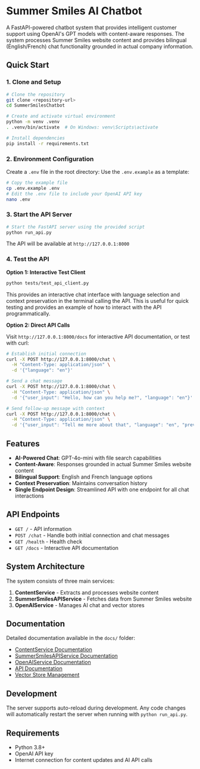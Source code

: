 # Summer Smiles AI Chatbot

A FastAPI-powered chatbot system that provides intelligent customer support using OpenAI's GPT models with content-aware responses. The system processes Summer Smiles website content and provides bilingual (English/French) chat functionality grounded in actual company information.

## Quick Start

### 1. Clone and Setup

```bash
# Clone the repository
git clone <repository-url>
cd SummerSmilesChatbot

# Create and activate virtual environment
python -m venv .venv
. .venv/bin/activate  # On Windows: venv\Scripts\activate

# Install dependencies
pip install -r requirements.txt
```

### 2. Environment Configuration

Create a `.env` file in the root directory:
Use the `.env.example` as a template:

```bash
# Copy the example file
cp .env.example .env
# Edit the .env file to include your OpenAI API key
nano .env
```

### 3. Start the API Server

```bash
# Start the FastAPI server using the provided script
python run_api.py
```

The API will be available at `http://127.0.0.1:8000`

### 4. Test the API

**Option 1: Interactive Test Client**

```bash
python tests/test_api_client.py
```

This provides an interactive chat interface with language selection and context preservation in the terminal calling the API.
This is useful for quick testing and provides an example of how to interact with the API programmatically.

**Option 2: Direct API Calls**

Visit `http://127.0.0.1:8000/docs` for interactive API documentation, or test with curl:

```bash
# Establish initial connection
curl -X POST http://127.0.0.1:8000/chat \
  -H "Content-Type: application/json" \
  -d '{"language": "en"}'

# Send a chat message
curl -X POST http://127.0.0.1:8000/chat \
  -H "Content-Type: application/json" \
  -d '{"user_input": "Hello, how can you help me?", "language": "en"}'

# Send follow-up message with context
curl -X POST http://127.0.0.1:8000/chat \
  -H "Content-Type: application/json" \
  -d '{"user_input": "Tell me more about that", "language": "en", "previous_response_id": "response-id-from-previous-call"}'
```

## Features

- **AI-Powered Chat**: GPT-4o-mini with file search capabilities
- **Content-Aware**: Responses grounded in actual Summer Smiles website content
- **Bilingual Support**: English and French language options
- **Context Preservation**: Maintains conversation history
- **Single Endpoint Design**: Streamlined API with one endpoint for all chat interactions

## API Endpoints

- `GET /` - API information
- `POST /chat` - Handle both initial connection and chat messages
- `GET /health` - Health check
- `GET /docs` - Interactive API documentation

## System Architecture

The system consists of three main services:

1. **ContentService** - Extracts and processes website content
2. **SummerSmilesAPIService** - Fetches data from Summer Smiles website
3. **OpenAIService** - Manages AI chat and vector stores

## Documentation

Detailed documentation available in the `docs/` folder:

- [ContentService Documentation](docs/content_service.md)
- [SummerSmilesAPIService Documentation](docs/summer_smiles_api_service.md)
- [OpenAIService Documentation](docs/openai_service.md)
- [API Documentation](docs/api_docs.md)
- [Vector Store Management](docs/vector_store_management.md)

## Development

The server supports auto-reload during development. Any code changes will automatically restart the server when running with `python run_api.py`.

## Requirements

- Python 3.8+
- OpenAI API key
- Internet connection for content updates and AI API calls
